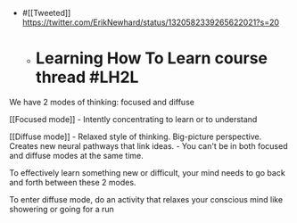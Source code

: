 - #[[Tweeted]] https://twitter.com/ErikNewhard/status/1320582339265622021?s=20
    - # Learning How To Learn course thread #LH2L

We have 2 modes of thinking: focused and diffuse

[[Focused mode]] - Intently concentrating to learn or to understand

[[Diffuse mode]] - Relaxed style of thinking. Big-picture perspective. Creates new neural pathways that link ideas.
    - You can't be in both focused and diffuse modes at the same time.

To effectively learn something new or difficult, your mind needs to go back and forth between these 2 modes.

To enter diffuse mode, do an activity that relaxes your conscious mind like showering or going for a run
